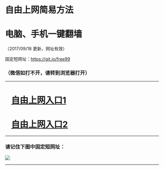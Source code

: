 ﻿# 自由上网简易方法

# 电脑、手机一键翻墙

（2017/09/18 更新，网址有效）

固定短网址：https://git.io/free99

### （微信如打不开，请转到浏览器打开）


***





# &nbsp;&nbsp; <a href="http://ft2274627167.fwq-tz1005.info/fwqtz01.html?t=091800112723 " target="_blank">自由上网入口1</a>
# &nbsp;&nbsp; <a href="http://ft2702729358.fwq-tz1006.info/fwqtz02.html?t=091800110032 " target="_blank">自由上网入口2</a>
***

### 请记住下图中固定短网址：

<img src="https://s3-us-west-2.amazonaws.com/fwq-1001/yjfq-20170905okok.png" /> 


***

